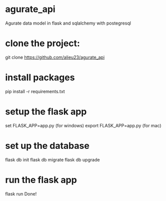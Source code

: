 # agurate_api
Agurate data model in flask and sqlalchemy with postegresql
# clone the project: 
git clone https://github.com/alieu23/agurate_api
# install packages
pip install -r requirements.txt
# setup the flask app
set FLASK_APP=app.py (for windows)
export FLASK_APP=app.py (for mac)
# set up the database
flask db init
flask db migrate
flask db upgrade
# run the flask app
flask run
Done!
